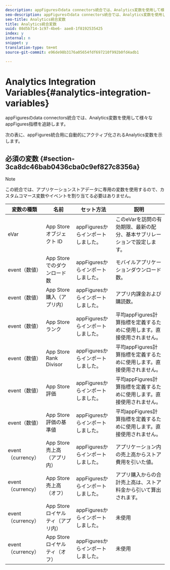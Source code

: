 ```yaml
---
description: appFiguresのdata connectors統合では、Analytics変数を使用して様々なappFigures指標を追跡します。
seo-description: appFiguresのdata connectors統合では、Analytics変数を使用して様々なappFigures指標を追跡します。
seo-title: Analytics統合変数
title: Analytics統合変数
uuid: 08d5b714-1c97-4be6- aae8-1f8192535425
index: y
internal: n
snippet: y
translation-type: tm+mt
source-git-commit: e96de98b3176a05654fdf697210f992b0fd4adb1

---
```



# Analytics Integration Variables{#analytics-integration-variables}

appFiguresのdata connectors統合では、Analytics変数を使用して様々なappFigures指標を追跡します。

次の表に、appFigures統合用に自動的にアクティブ化されるAnalytics変数を示します。

## 必須の変数 {#section-3ca8dc46bab0436cba0c9ef827c8356a}

>[!NOTE]
>
>この統合では、アプリケーションストアデータに専用の変数を使用するので、カスタムコマース変数やイベントを割り当てる必要はありません。

| 変数の種類 | 名前 | セット方法 | 説明 |
|---|---|---|---|
| eVar | App Store オブジェクト ID | appFiguresからインポートしました。 | このeVarを訪問の有効期限、最新の配分、基本サブリレーションで設定します。 |
| event（数値） | App Store でのダウンロード数 | appFiguresからインポートしました。 | モバイルアプリケーションダウンロード数。 |
| event（数値） | App Store購入（アプリ内） | appFiguresからインポートしました。 | アプリ内課金および購読数。 |
| event（数値） | App Store ランク | appFiguresからインポートしました。 | 平均appFigures計算指標を定義するために使用します。直接使用されません。 |
| event（数値） | App Store Rank Divisor | appFiguresからインポートしました。 | 平均appFigures計算指標を定義するために使用します。直接使用されません。 |
| event（数値） | App Store 評価 | appFiguresからインポートしました。 | 平均appFigures計算指標を定義するために使用します。直接使用されません。 |
| event（数値） | App Store 評価の基準値 | appFiguresからインポートしました。 | 平均appFigures計算指標を定義するために使用します。直接使用されません。 |
| event（currency） | App Store売上高（アプリ内） | appFiguresからインポートしました。 | アプリケーション内の売上高からストア費用を引いた値。 |
| event（currency） | App Store売上高（オフ） | appFiguresからインポートしました。 | アプリ購入からの合計売上高は、ストア料金から引いて算出されます。 |
| event（currency） | App Storeロイヤルティ（アプリ内） | appFiguresからインポートしました。 | 未使用 |
| event（currency） | App Storeロイヤルティ（オフ） | appFiguresからインポートしました。 | 未使用 |


